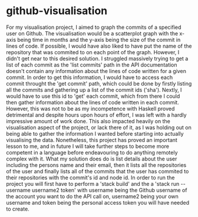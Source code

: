 # github-visualisation
For my visualisation project, I aimed to graph the commits of a specified user on Github. The visualisation would be a scatterplot graph with the x-axis being time in months and the y-axis being the size of the commit in lines of code. If possible, I would have also liked to have put the name of the repository that was commited to on each point of the graph. However, I didn't get near to this desired solution. I struggled massively trying to get a list of each commit as the 'list commits' path in the API documentation doesn't contain any information about the lines of code written for a given commit. In order to get this information, I would have to access each commit throught the 'get commit' path, which could be done by firstly listing all the commits and gathering up a list of the commit ids ('sha'). Nextly, I would have to use this id to 'get' each commit, which from there I could then gather information about the lines of code written in each commit. However, this was not to be as my incompetence with Haskell proved detrimental and despite hours upon hours of effort, I was left with a hardly impressive amount of work done. This also impacted heavily on the visualisation aspect of the project, or lack there of it, as I was holding out on being able to gather the information I wanted before starting into actually visualising the data. Nonetheless, this project has proved an important lesson to me, and in future I will take further steps to become more competent in a language before endeavouring to do anything remotely complex with it. What  my solution does do is list details about the user including the persons name and their email, then it lists all the repositories of the user and finally lists all of the commits that the user has commited to their repositories with the commit's id and node id.
In order to run the project you will first have to perform a 'stack build' and the a 'stack run -- username username2 token' with username being the Github username of the account you want to do the API call on, username2 being your own username and token being the personal access token you will have needed to create.
